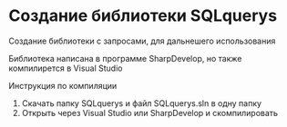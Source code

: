 # Создание библиотеки SQLquerys

Создание библиотеки с запросами, для дальнешего использования

Библиотека написана в программе SharpDevelop, но также компилирется в Visual Studio

Инструкция по компиляции
1. Скачать папку SQLquerys и файл SQLquerys.sln в одну папку
2. Открыть через Visual Studio или SharpDevelop и скомпилировать
